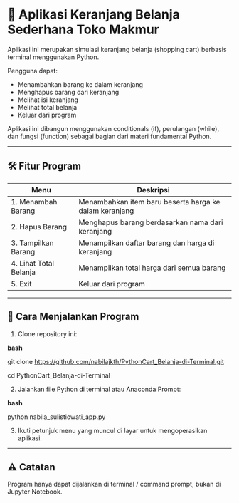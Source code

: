 # 🛒 Aplikasi Keranjang Belanja Sederhana Toko Makmur

Aplikasi ini merupakan simulasi keranjang belanja (shopping cart) berbasis terminal menggunakan Python.

Pengguna dapat:
- Menambahkan barang ke dalam keranjang
- Menghapus barang dari keranjang
- Melihat isi keranjang
- Melihat total belanja
- Keluar dari program

Aplikasi ini dibangun menggunakan conditionals (if), perulangan (while), dan fungsi (function) sebagai bagian dari materi fundamental Python.

---


## 🛠️ Fitur Program

|**Menu**|**Deskripsi**|
|---|---|
|1. Menambah Barang|Menambahkan item baru beserta harga ke dalam keranjang|
|2. Hapus Barang|Menghapus barang berdasarkan nama dari keranjang|
|3. Tampilkan Barang|Menampilkan daftar barang dan harga di keranjang|
|4. Lihat Total Belanja|Menampilkan total harga dari semua barang|
|5. Exit|Keluar dari program|

---

## 🚀 Cara Menjalankan Program
1. Clone repository ini:

**bash**

git clone https://github.com/nabilajkth/PythonCart_Belanja-di-Terminal.git

cd PythonCart_Belanja-di-Terminal
   
2. Jalankan file Python di terminal atau Anaconda Prompt:

**bash**

python nabila_sulistiowati_app.py

3. Ikuti petunjuk menu yang muncul di layar untuk mengoperasikan aplikasi.

---

## ⚠️ Catatan
Program hanya dapat dijalankan di terminal / command prompt, bukan di Jupyter Notebook.
